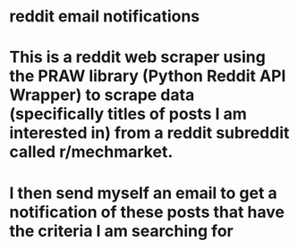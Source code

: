 # reddit email notifications

# This is a reddit web scraper using the PRAW library (Python Reddit API Wrapper) to scrape data (specifically titles of posts I am interested in) from a reddit subreddit called r/mechmarket. 
# 
# I then send myself an email to get a notification of these posts that have the criteria I am searching for
 
